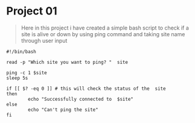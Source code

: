 # Project 01

> Here in this project i have created a simple bash script to check if a site is alive or down by using ping command and taking site name through user input

```<>
#!/bin/bash

read -p "Which site you want to ping? "  site

ping -c 1 $site
sleep 5s

if [[ $? -eq 0 ]] # this will check the status of the  site
then
        echo "Successfully connected to  $site"
else
        echo "Can't ping the site"
fi
```

